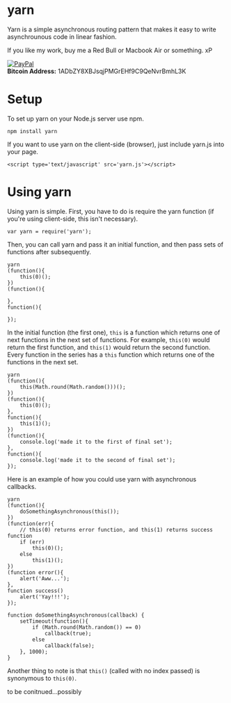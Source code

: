 # yarn

Yarn is a simple asynchronous routing pattern that makes it easy to write asynchrounous code in linear fashion.

If you like my work, buy me a Red Bull or Macbook Air or something. xP

[![PayPal](https://www.paypalobjects.com/en_US/i/btn/btn_donate_LG.gif)](https://www.paypal.com/cgi-bin/webscr?cmd=_donations&business=SJCCMHKZLMSX2&lc=US&item_name=yarn&currency_code=USD&bn=PP%2dDonationsBF%3abtn_donate_LG%2egif%3aNonHosted)  
**Bitcoin Address:** 1ADbZY8XBJsqjPMGrEHf9C9QeNvrBmhL3K

# Setup

To set up yarn on your Node.js server use npm.

	npm install yarn

If you want to use yarn on the client-side (browser), just include yarn.js into your page.

	<script type='text/javascript' src='yarn.js'></script>

# Using yarn

Using yarn is simple. First, you have to do is require the yarn function (if you're using client-side, this isn't necessary).

	var yarn = require('yarn');

Then, you can call yarn and pass it an initial function, and then pass sets of functions after subsequently.

	yarn
	(function(){
		this(0)();
	})
	(function(){
	
	},
	function(){
		
	});

In the initial function (the first one), `this` is a function which returns one of next functions in the next set of functions. For example, `this(0)` would return the first function, and `this(1)` would return the second function. Every function in the series has a `this` function which returns one of the functions in the next set.

	yarn
	(function(){
		this(Math.round(Math.random()))();
	})
	(function(){
		this(0)();
	},
	function(){
		this(1)();
	})
	(function(){
		console.log('made it to the first of final set');
	},
	function(){
		console.log('made it to the second of final set');
	});

Here is an example of how you could use yarn with asynchronous callbacks.

	yarn
	(function(){
		doSomethingAsynchronous(this());
	})
	(function(err){
		// this(0) returns error function, and this(1) returns success function
		if (err)
			this(0)();
		else
			this(1)();
	})
	(function error(){
		alert('Aww...');
	},
	function success()
		alert('Yay!!!');
	});

	function doSomethingAsynchronous(callback) {
		setTimeout(function(){
			if (Math.round(Math.random()) == 0)
				callback(true);
			else
				callback(false);
		}, 1000);
	}

Another thing to note is that `this()` (called with no index passed) is synonymous to `this(0)`.

to be conitnued...possibly